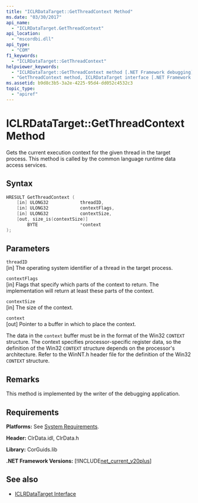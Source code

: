 ```yaml
---
title: "ICLRDataTarget::GetThreadContext Method"
ms.date: "03/30/2017"
api_name: 
  - "ICLRDataTarget.GetThreadContext"
api_location: 
  - "mscordbi.dll"
api_type: 
  - "COM"
f1_keywords: 
  - "ICLRDataTarget::GetThreadContext"
helpviewer_keywords: 
  - "ICLRDataTarget::GetThreadContext method [.NET Framework debugging]"
  - "GetThreadContext method, ICLRDataTarget interface [.NET Framework debugging]"
ms.assetid: b9d8c3b5-3a2e-4225-95d4-dd052c4532c3
topic_type: 
  - "apiref"
---
```

# ICLRDataTarget::GetThreadContext Method
Gets the current execution context for the given thread in the target process. This method is called by the common language runtime data access services.  
  
## Syntax  
  
```cpp  
HRESULT GetThreadContext (  
    [in] ULONG32            threadID,  
    [in] ULONG32            contextFlags,  
    [in] ULONG32            contextSize,  
    [out, size_is(contextSize)]   
        BYTE                *context  
);  
```  
  
## Parameters  
 `threadID`  
 [in] The operating system identifier of a thread in the target process.  
  
 `contextFlags`  
 [in] Flags that specify which parts of the context to return. The implementation will return at least these parts of the context.  
  
 `contextSize`  
 [in] The size of the context.  
  
 `context`  
 [out] Pointer to a buffer in which to place the context.  
  
 The data in the `context` buffer must be in the format of the Win32 `CONTEXT` structure. The context specifies processor-specific register data, so the definition of the Win32 `CONTEXT` structure depends on the processor's architecture. Refer to the WinNT.h header file for the definition of the Win32 `CONTEXT` structure.  
  
## Remarks  
 This method is implemented by the writer of the debugging application.  
  
## Requirements  
 **Platforms:** See [System Requirements](../../../../docs/framework/get-started/system-requirements.md).  
  
 **Header:** ClrData.idl, ClrData.h  
  
 **Library:** CorGuids.lib  
  
 **.NET Framework Versions:** [!INCLUDE[net_current_v20plus](../../../../includes/net-current-v20plus-md.md)]  
  
## See also

- [ICLRDataTarget Interface](../../../../docs/framework/unmanaged-api/debugging/iclrdatatarget-interface.md)
